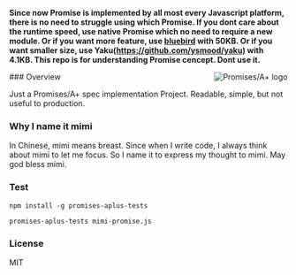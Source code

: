 **Since now Promise is implemented by all most every Javascript platform, there is no need to struggle using which Promise. If you dont care about the runtime speed, use native Promise which no need to require a new module. Or if you want more feature, use [bluebird](https://github.com/petkaantonov/bluebird) with 50KB. Or if you want smaller size, use Yaku(https://github.com/ysmood/yaku) with 4.1KB. This repo is for understanding Promise cencept. Dont use it.**

<a href="https://promisesaplus.com/">
    <img src="https://promisesaplus.com/assets/logo-small.png" alt="Promises/A+ logo"
         title="Promises/A+ 1.0 compliant" align="right" />
</a>
### Overview

Just a Promises/A+ spec implementation Project. Readable, simple, but not useful to production.


### Why I name it mimi

In Chinese, mimi means breast. Since when I write code, I always think about mimi to let me focus. So I name it to express my thought to mimi. May god bless mimi.

### Test
`npm install -g promises-aplus-tests `

`promises-aplus-tests mimi-promise.js`


### License
MIT
